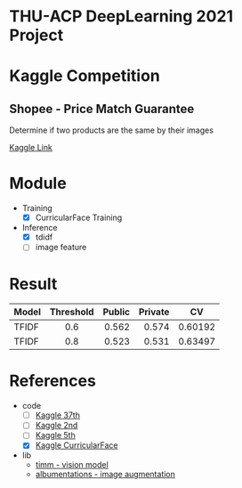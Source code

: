 # THU-ACP DeepLearning 2021 Project

# Kaggle Competition 
## Shopee - Price Match Guarantee

Determine if two products are the same by their images

[Kaggle Link](https://www.kaggle.com/c/shopee-product-matching)

# Module
- Training
  - [x] CurricularFace Training
- Inference
  - [x] tdidf 
  - [ ] image feature

# Result

| Model  | Threshold     |Public  |Private |CV     |
| ------ |:-------------:| ------:|-------:|:-----:|
| TFIDF  | 0.6 | 0.562 | 0.574 | 0.60192 |
| TFIDF  | 0.8 | 0.523 | 0.531 | 0.63497 |
# References

- code 
  - [ ] [Kaggle 37th](https://www.kaggle.com/takusid/37th-place-solution-version-76)
  - [ ] [Kaggle 2nd](https://www.kaggle.com/lyakaap/2nd-place-solution)
  - [ ] [Kaggle 5th](https://www.kaggle.com/aerdem4/shopee-v03)
  - [X] [Kaggle CurricularFace](https://www.kaggle.com/parthdhameliya77/curricularface-eca-nfnet-l0-pytorch-training)

- lib
  - [timm - vision model](https://github.com/rwightman/pytorch-image-models)
  - [albumentations - image augmentation](https://github.com/albumentations-team/albumentations)

